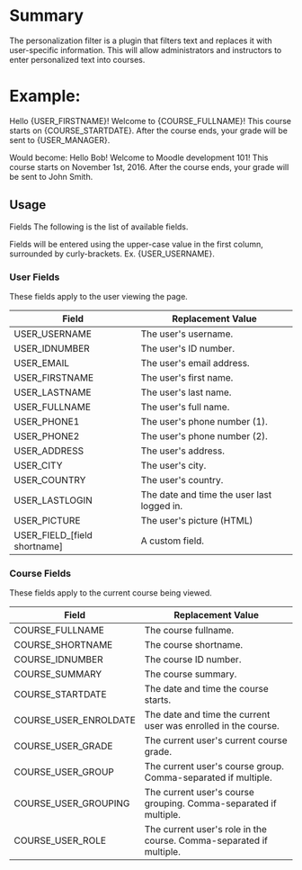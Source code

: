 # Summary 
The personalization filter is a plugin that filters text and replaces it with user-specific information. This will allow administrators and instructors to enter personalized text into courses. 


# Example:
Hello {USER_FIRSTNAME}! Welcome to {COURSE_FULLNAME}! 
This course starts on {COURSE_STARTDATE}.
After the course ends, your grade will be sent to {USER_MANAGER}.

Would become:
Hello Bob! Welcome to Moodle development 101!
This course starts on November 1st, 2016.
After the course ends, your grade will be sent to John Smith.

## Usage
Fields
The following is the list of available fields. 

Fields will be entered using the upper-case value in the first column, surrounded by curly-brackets. Ex. {USER_USERNAME}.

### User Fields
These fields apply to the user viewing the page.

Field | Replacement Value
------------ | -------------
USER_USERNAME | The user's username.
USER_IDNUMBER | The user's ID number.
USER_EMAIL | The user's email address.
USER_FIRSTNAME | The user's first name.
USER_LASTNAME | The user's last name.
USER_FULLNAME | The user's full name.
USER_PHONE1 | The user's phone number (1).
USER_PHONE2 | The user's phone number (2).
USER_ADDRESS | The user's address.
USER_CITY | The user's city.
USER_COUNTRY | The user's country.
USER_LASTLOGIN | The date and time the user last logged in.
USER_PICTURE | The user's picture (HTML)
USER_FIELD_[field shortname] | A custom field.


### Course Fields
These fields apply to the current course being viewed.

Field | Replacement Value
------------ | -------------
COURSE_FULLNAME | The course fullname.
COURSE_SHORTNAME | The course shortname.
COURSE_IDNUMBER | The course ID number.
COURSE_SUMMARY | The course summary.
COURSE_STARTDATE | The date and time the course starts.
COURSE_USER_ENROLDATE | The date and time the current user was enrolled in the course.
COURSE_USER_GRADE | The current user's current course grade.
COURSE_USER_GROUP | The current user's course group. Comma-separated if multiple.
COURSE_USER_GROUPING | The current user's course grouping. Comma-separated if multiple.
COURSE_USER_ROLE | The current user's role in the course. Comma-separated if multiple.


